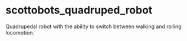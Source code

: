 # scottobots_quadruped_robot
Quadrupedal robot with the ability to switch between walking and rolling locomotion. 
